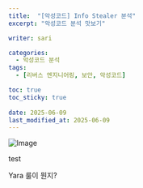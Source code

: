 ```yaml
---
title:  "[악성코드] Info Stealer 분석"
excerpt: "악성코드 분석 맛보기"

writer: sari

categories:
  - 악성코드 분석
tags:
  - [리버스 엔지니어링, 보안, 악성코드]

toc: true
toc_sticky: true
 
date: 2025-06-09
last_modified_at: 2025-06-09
---
```


![Image](https://github.com/user-attachments/assets/575d379a-cd68-4f83-b69a-76b7801bf512)

test

Yara 룰이 뭔지?